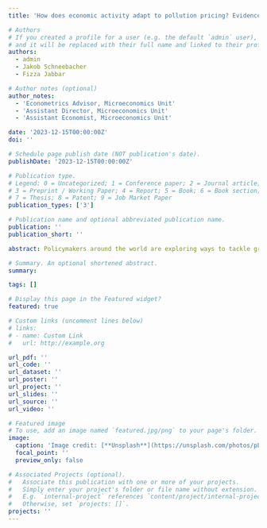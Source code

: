 ```yaml
---
title: 'How does economic activity adapt to pollution pricing? Evidence from London’s ULEZ'

# Authors
# If you created a profile for a user (e.g. the default `admin` user), write the username (folder name) here
# and it will be replaced with their full name and linked to their profile.
authors:
  - admin
  - Jakob Schneebacher
  - Fizza Jabbar

# Author notes (optional)
author_notes:
  - 'Econometrics Advisor, Microeconomics Unit'
  - 'Assistant Director, Microeconomics Unit'
  - 'Assistant Economist, Microeconomics Unit'

date: '2023-12-15T00:00:00Z'
doi: ''

# Schedule page publish date (NOT publication's date).
publishDate: '2023-12-15T00:00:00Z'

# Publication type.
# Legend: 0 = Uncategorized; 1 = Conference paper; 2 = Journal article;
# 3 = Preprint / Working Paper; 4 = Report; 5 = Book; 6 = Book section;
# 7 = Thesis; 8 = Patent; 9 = Job Market Paper
publication_types: ['3']

# Publication name and optional abbreviated publication name.
publication: ''
publication_short: ''

abstract: Policymakers around the world are exploring ways to tackle greenhouse gas emissions, but when evaluation focuses on narrow margins, policies can have unintended consequences. We exploit the phased introduction of London's Ultra-Low Emissions Zone (ULEZ) and a shift-share event study design to study how the ULEZ changes economic activity along all major margins. The phased introduction of the ULEZ affects who can drive into particular areas of London without paying a fee, affecting commuter-belt postcodes heterogeneously based on pre-existing economic choices. Affected individuals can react by purchasing ULEZ-compliant vehicles, switching to public transport, working from home, or changing the location of their home or employer. We estimate elasticities on all these margins. In preliminary work, we show that the initial introduction of the ULEZ had large, significant positive effects on the adoption of ultra-low emissions vehicles.

# Summary. An optional shortened abstract.
summary: 

tags: []

# Display this page in the Featured widget?
featured: true

# Custom links (uncomment lines below)
# links:
# - name: Custom Link
#   url: http://example.org

url_pdf: ''
url_code: ''
url_dataset: ''
url_poster: ''
url_project: ''
url_slides: ''
url_source: ''
url_video: ''

# Featured image
# To use, add an image named `featured.jpg/png` to your page's folder.
image:
  caption: 'Image credit: [**Unsplash**](https://unsplash.com/photos/pLCdAaMFLTE)'
  focal_point: ''
  preview_only: false

# Associated Projects (optional).
#   Associate this publication with one or more of your projects.
#   Simply enter your project's folder or file name without extension.
#   E.g. `internal-project` references `content/project/internal-project/index.md`.
#   Otherwise, set `projects: []`.
projects: ''
---
```

